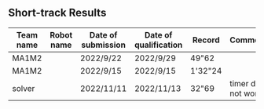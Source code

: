 ## Short-track Results

|  Team name  | Robot name | Date of submission | Date of qualification | Record  | Comment                   | Materials |
| ----        | ----       | ----               | ----                  | ----    | ----                      | ----      |
|  MA1M2      |            | 2022/9/22          | 2022/9/29             | 49"62   |                           | [log](https://drive.google.com/file/d/1ND187UJEyuHPXvkAeccb5l5k3_o8X8M0/view?usp=sharing) |
|  MA1M2      |            | 2022/9/15          | 2022/9/15             | 1'32"24 |                           | [log](https://drive.google.com/file/d/1gx8dzoMxX4m2zcPfByvhndkBGwVau4eH/view?usp=sharing) |
|  solver     |            | 2022/11/11          | 2022/11/13           | 32"69   | timer did not work        | [log](https://drive.google.com/drive/folders/1u718Z8ylj8XzvRlmuF_J3-JBo3wKx0RV?usp=sharing) [slides](https://docs.google.com/presentation/d/1k6fXFb39c9gT7BsLzR7ggIPgGMgA-3zk/edit?usp=sharing&ouid=117864653496139825824&rtpof=true&sd=true)|


